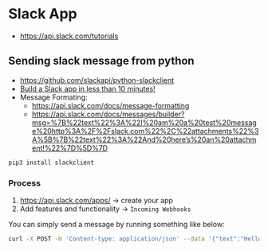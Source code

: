# Slack App 

- https://api.slack.com/tutorials

## Sending slack message from python 

- https://github.com/slackapi/python-slackclient
- [Build a Slack app in less than 10 minutes!](https://github.com/slackapi/python-slackclient/tree/master/tutorial)
- Message Formating: 
  - https://api.slack.com/docs/message-formatting
  - https://api.slack.com/docs/messages/builder?msg=%7B%22text%22%3A%22I%20am%20a%20test%20message%20http%3A%2F%2Fslack.com%22%2C%22attachments%22%3A%5B%7B%22text%22%3A%22And%20here’s%20an%20attachment!%22%7D%5D%7D

```sh 
pip3 install slackclient
```

### Process 

1. https://api.slack.com/apps/ -> create your app 
2. Add features and functionality -> `Incoming Webhooks`

You can simply send a message by running something like below: 

```sh 
curl -X POST -H 'Content-type: application/json' --data '{"text":"Hello, World!"}' https://hooks.slack.com/services/<your_url>
```